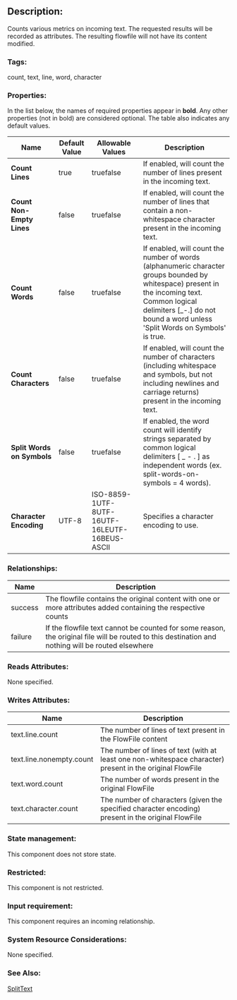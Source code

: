 ## Description:

Counts various metrics on incoming text. The requested results will be recorded as attributes. The resulting flowfile will not have its content modified.

### Tags:

count, text, line, word, character

### Properties:

In the list below, the names of required properties appear in **bold**. Any other properties (not in bold) are considered optional. The table also indicates any default values.

| Name                       | Default Value | Allowable Values                              | Description                                                  |
| -------------------------- | ------------- | --------------------------------------------- | ------------------------------------------------------------ |
| **Count Lines**            | true          | truefalse                                     | If enabled, will count the number of lines present in the incoming text. |
| **Count Non-Empty Lines**  | false         | truefalse                                     | If enabled, will count the number of lines that contain a non-whitespace character present in the incoming text. |
| **Count Words**            | false         | truefalse                                     | If enabled, will count the number of words (alphanumeric character groups bounded by whitespace) present in the incoming text. Common logical delimiters [_-.] do not bound a word unless 'Split Words on Symbols' is true. |
| **Count Characters**       | false         | truefalse                                     | If enabled, will count the number of characters (including whitespace and symbols, but not including newlines and carriage returns) present in the incoming text. |
| **Split Words on Symbols** | false         | truefalse                                     | If enabled, the word count will identify strings separated by common logical delimiters [ _ - . ] as independent words (ex. split-words-on-symbols = 4 words). |
| **Character Encoding**     | UTF-8         | ISO-8859-1UTF-8UTF-16UTF-16LEUTF-16BEUS-ASCII | Specifies a character encoding to use.                       |

### Relationships:

| Name    | Description                                                  |
| ------- | ------------------------------------------------------------ |
| success | The flowfile contains the original content with one or more attributes added containing the respective counts |
| failure | If the flowfile text cannot be counted for some reason, the original file will be routed to this destination and nothing will be routed elsewhere |

### Reads Attributes:

None specified.

### Writes Attributes:

| Name                     | Description                                                  |
| ------------------------ | ------------------------------------------------------------ |
| text.line.count          | The number of lines of text present in the FlowFile content  |
| text.line.nonempty.count | The number of lines of text (with at least one non-whitespace character) present in the original FlowFile |
| text.word.count          | The number of words present in the original FlowFile         |
| text.character.count     | The number of characters (given the specified character encoding) present in the original FlowFile |

### State management:

This component does not store state.

### Restricted:

This component is not restricted.

### Input requirement:

This component requires an incoming relationship.

### System Resource Considerations:

None specified.

### See Also:

[SplitText](https://nifi.apache.org/docs/nifi-docs/components/org.apache.nifi/nifi-standard-nar/1.7.1/org.apache.nifi.processors.standard.SplitText/index.html)